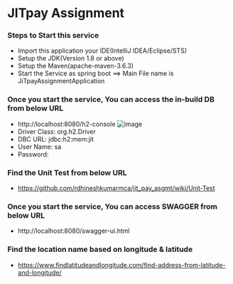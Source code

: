 # JITpay Assignment

### Steps to Start this service
* Import this application your IDE(IntelliJ IDEA/Eclipse/STS)
* Setup the JDK(Version 1.8 or above)
* Setup the Maven(apache-maven-3.6.3)
* Start the Service as spring boot ==> Main File name is JiTpayAssignmentApplication

### Once you start the service, You can access the in-build DB from below URL 
* http://localhost:8080/h2-console
![image](https://user-images.githubusercontent.com/93537041/194737684-85b4177f-8a5c-47a9-8179-5ebd6f781ac3.png)
* Driver Class: org.h2.Driver
* DBC URL: jdbc:h2:mem:jit
* User Name: sa
* Password: <EMPTY>

### Find the Unit Test from below URL
* https://github.com/rdhineshkumarmca/jit_pay_asgmt/wiki/Unit-Test

### Once you start the service, You can access SWAGGER from below URL
* http://localhost:8080/swagger-ui.html

### Find the location name based on longitude & latitude
* https://www.findlatitudeandlongitude.com/find-address-from-latitude-and-longitude/

